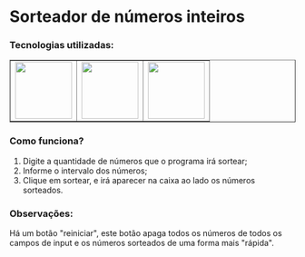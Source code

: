 <h1>Sorteador de números inteiros</h1>



<h3>Tecnologias utilizadas:</h3>

<table border="1px">
  <tr>
    <td><img src="https://cdn.jsdelivr.net/gh/devicons/devicon@latest/icons/javascript/javascript-original.svg" width="100" heigth="100" /></td>
    <td><img src="https://cdn.jsdelivr.net/gh/devicons/devicon@latest/icons/html5/html5-original.svg" width="100" heigth="100" /></td>
    <td><img src="https://cdn.jsdelivr.net/gh/devicons/devicon@latest/icons/css3/css3-original.svg" width="100" heigth="100" /></td>
  </tr>
</table>

<h3>Como funciona?</h3>
<ol>
  <li>Digite a quantidade de números que o programa irá sortear;</li>
  <li>Informe o intervalo dos números;</li>
  <li>Clique em sortear, e irá aparecer na caixa ao lado os números sorteados.</li>
</ol>

<h3>Observações:</h3>
<p>Há um botão "reiniciar", este botão apaga todos os números de todos os campos de input e os números sorteados de uma forma mais "rápida".</p>

          
